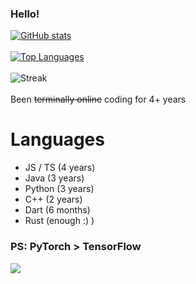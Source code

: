 ### Hello!
[![GitHub stats](https://github-readme-stats-5w5otha6c-notfish232.vercel.app/api?username=NotFish232&theme=onedark)](https://github.com/anuraghazra/github-readme-stats)
\
\
[![Top Languages](https://github-readme-stats-5w5otha6c-notfish232.vercel.app/api/top-langs?username=NotFish232&langs_count=6&hide=jupyter%20notebook&theme=onedark&layout=compact)](https://github.com/anuraghazra/github-readme-stats)
\
\
![Streak](https://github-readme-streak-stats.herokuapp.com/?user=notfish232)
\
\
Been ~~terminally online~~ coding for 4+ years 
# Languages
* JS / TS (4 years)
* Java (3 years)
* Python (3 years)
* C++ (2 years)
* Dart (6 months)
* Rust (enough :) )
### PS: PyTorch > TensorFlow 
![](https://komarev.com/ghpvc/?username=NotFish232)
